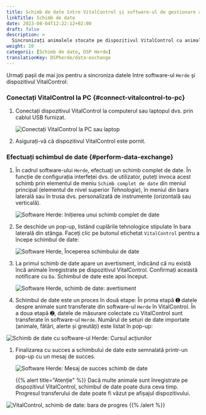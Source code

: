 ```yaml
---
title: Schimb de date între VitalControl și software-ul de gestionare a turmei Herde
linkTitle: Schimb de date
date: 2023-08-04T12:22:12+02:00
draft: false
description: >
  Sincronizați animalele stocate pe dispozitivul VitalControl cu animalele gestionate de software-ul *Herde* și transferați valorile măsurate înregistrate cu dispozitivul VitalControl în software-ul *Herde*.
weight: 20
categorii: [Schimb de date, DSP Herde]
translationKey: DSPherde/data-exchange
---
```

Urmați pașii de mai jos pentru a sincroniza datele între software-ul `Herde` și dispozitivul VitalControl:

### Conectați VitalControl la PC {#connect-vitalcontrol-to-pc}

1. Conectați dispozitivul VitalControl la computerul sau laptopul dvs. prin cablul USB furnizat.

   ![Conectați VitalControl la PC sau laptop](/images/synchronisation/connect-to-pc.svg "Conectați VitalControl la PC")

1. Asigurați-vă că dispozitivul VitalControl este pornit.

### Efectuați schimbul de date {#perform-data-exchange}

1. În cadrul software-ului `Herde`, efectuați un schimb complet de date. În funcție de configurația interfeței dvs. de utilizator, puteți invoca acest schimb prin elementul de meniu `Schimb complet de date` din meniul principal (elementul de nivel superior _Tehnologie_), în meniul din bara laterală sau în trusa dvs. personalizată de instrumente (orizontală sau verticală).

   ![Software Herde: Inițierea unui schimb complet de date](../screenshots/data-exchange.png "Herde: Inițierea schimbului de date")

1. Se deschide un pop-up, listând cuplările tehnologice stipulate în bara laterală din stânga. Faceți clic pe butonul etichetat `VitalControl` pentru a începe schimbul de date:

   ![Software Herde, Începerea schimbului de date](../screenshots/start-transfer.png "Herde: Începerea schimbului de date")

1. La primul schimb de date apare un avertisment, indicând că nu există încă animale înregistrate pe dispozitivul VitalControl. Confirmați această notificare cu `Da`. Schimbul de date este apoi început.

   ![Software Herde, schimb de date: avertisment](../screenshots/warning.png "Schimb de date: avertisment")

1. Schimbul de date este un proces în două etape: În prima etapă ➊ datele despre animale sunt transferate din software-ul `Herde` în VitalControl. În a doua etapă ➋, datele de măsurare colectate cu VitalControl sunt transferate în software-ul `Herde`. Numărul de seturi de date importate (animale, fătări, alerte și greutăți) este listat în pop-up:

![Schimb de date cu software-ul Herde: Cursul acțiunilor](../screenshots/data-transfer.png "Schimb de date: Cursul acțiunilor")

1. Finalizarea cu succes a schimbului de date este semnalată printr-un pop-up cu un mesaj de succes.

   ![Software Herde: Mesaj de succes schimb de date](../screenshots/success-message.png "Herde: Mesaj de succes schimb de date")

    {{% alert title="Atenție" %}}
Dacă multe animale sunt înregistrate pe dispozitivul VitalControl, schimbul de date poate dura ceva timp. Progresul transferului de date poate fi văzut pe afișajul dispozitivului.

![VitalControl, schimb de date: bara de progres](../../vcsynchronizer/images/import-animals/data-transfer.png "VitalControl: bara de progres schimb de date")
    {{% /alert %}}
